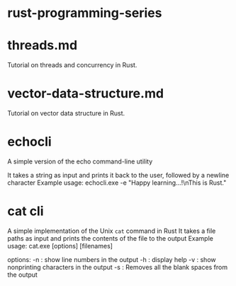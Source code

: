 # rust-programming-series


# threads.md
Tutorial on threads and concurrency in Rust.

# vector-data-structure.md
Tutorial on vector data structure in Rust.

# echocli 
A simple version of the echo command-line utility

It takes a string as input and prints it back to the user, followed by a newline character
Example usage:
echocli.exe -e "Happy learning...!\nThis is Rust."

# cat cli
A simple implementation of the Unix `cat` command in Rust
It takes a file paths as input and prints the contents of the file to the output
Example usage:
cat.exe [options] [filenames]

options: 
-n : show line numbers in the output
-h : display help
-v : show nonprinting characters in the output
-s : Removes all the blank spaces from the output



